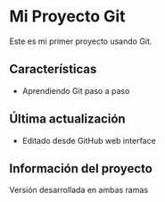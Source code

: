 # Mi Proyecto Git
   
Este es mi primer proyecto usando Git.
   
## Características
   - Aprendiendo Git paso a paso

## Última actualización
   - Editado desde GitHub web interface

## Información del proyecto
Versión desarrollada en ambas ramas